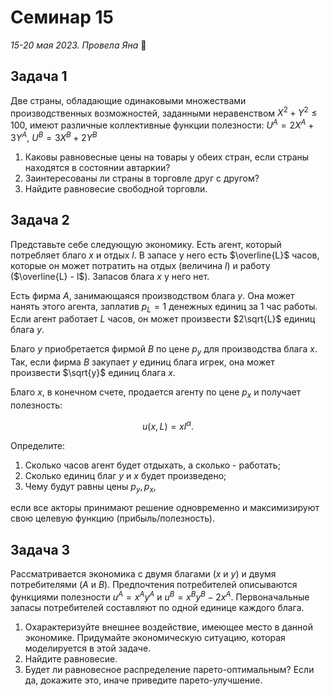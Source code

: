 # Семинар 15

*15-20 мая 2023. Провела Яна* 🐸

## Задача 1
 
Две страны, обладающие одинаковыми множествами производственных возможностей, заданными неравенством $X^2 + Y^2 \leqslant 100$, имеют различные коллективные функции полезности: $U^A = 2X^A +3Y^A$, $U^B = 3X^B +2Y^B$

1. Каковы равновесные цены на товары у обеих стран, если страны находятся в состоянии автаркии?
2. Заинтересованы ли страны в торговле друг с другом? 
3. Найдите равновесие свободной торговли.

## Задача 2

Представьте себе следующую экономику. Есть агент, который потребляет благо $x$ и отдых $l$. В запасе у него есть $\overline{L}$ часов, которые он может потратить на отдых (величина $l$) и работу ($\overline{L} - l$). Запасов блага $x$ у него нет.

Есть фирма $A$, занимающаяся производством блага $y$. Она может нанять этого агента, заплатив $p_L=1$ денежных единиц за 1 час работы. Если агент работает $L$ часов, он может произвести $2\sqrt{L}$ единиц блага $y$.

Благо $y$ приобретается фирмой $B$ по цене $p_y$ для производства блага $x$. Так, если фирма $B$ закупает $y$ единиц блага игрек, она может произвести $\sqrt{y}$ единиц блага $x$.

Благо $x$, в конечном счете, продается агенту по цене $p_x$ и получает полезность:

$$
u(x, L) = xl^{\alpha}.
$$

Определите:

1. Сколько часов агент будет отдыхать, а сколько - работать;
2. Сколько единиц благ $y$ и $x$ будет произведено;
3. Чему будут равны цены $p_y, p_x$,

если все акторы принимают решение одновременно и максимизируют свою целевую функцию (прибыль/полезность).

## Задача 3

Рассматривается экономика с двумя благами ($x$ и $y$) и двумя потребителями ($A$ и $B$). Предпочтения потребителей описываются функциями полезности $u^A = x^Ay^A$ и $u^B = x^By^B - 2x^A$. Первоначальные запасы потребителей составляют по одной единице каждого блага.

1. Охарактеризуйте внешнее воздействие, имеющее место в данной экономике. Придумайте экономическую ситуацию, которая моделируется в этой задаче.
2. Найдите равновесие.
3. Будет ли равновесное распределение парето-оптимальным? Если да, докажите это, иначе приведите парето-улучшение.

<!-- В некоторой экономике есть два агента, $A$ и $B$, полезности которых равны соответственно:

$$
u_1(x_1, g) = x_1 + a_1 \ln g, \quad u_2(x_2, g) = x_2 + a_2 \ln g, \quad a_1>a_2>0,
$$

где благо $g$ можно интерпретировать как *общественное благо*.

Агенты не имеют запасов. В экономике существует общественный планировщик, который закупает блага $x$ и $g$ по цене 1 за каждое. Всего планировщик имеет 1 денежную единицу. Планировщик максимизирует общественное благосостояние, которое определяется как сумма полезностей агентов.

1. Найдите решение задачи планировщика.
2. Будет ли найденное распределение Парето оптимальным? Приведите интуицию.
3. Покажите аналитически, что найденное распределение является Парето оптимальным. Есть ли другие Парето-оптимальные распределения?
4. Предположим теперь, что это агенты дают планировщику деньги, решение о распределении которых принимает последний. Пусть запасы агентов равны $y_1+y_2=1$, где $y_1, y_2$ - запасы первого и второго агентов соответственно. Агенты передают государству $t_i\leqslant y_i$ денежных единиц ($i\in \{1, 2\}$; каждый из трансфертов определяется планировщиком), а остаток потребляют. Изменится ли теперь объем общественного блага? А общественное благосостояние? -->

<!-- ## Задача 3

Робинзон живет на необитаемом острове. Он потребляет лень ($l$) и кокосы ($c$), а его функция полезности имеет вид:

$$
u(l, c) = l + c.
$$

В запасе у него есть $\overline{L}$ часов на занятие ленью. Однако не все время он может лежать на солнышке. Вторая опция - работать и добывать кокосы (иначе кокосы ему не получить). Так, собирая кокосы $L$ часов, он может получить $2\sqrt{L}$ кокосов.

* Сколько кокосов соберет Робинзон?

Робинзон уснул под палящим солнцем и ему приснился сон: если заниматься спортом $a>0$ часов, а затем работать $L$ часов, можно производить $y=aL$ кокосов. При этом, из-за нагрузки и усталости, его удовольствие от потребления кокосов изменится, и полезность Робинзона станет равна

$$
u(l, c) = l+\sqrt{c}.
$$

* Станет ли Робинзон заниматься спортом?

Робинзону снова приснился сон (однако на этот раз он уснул в тени, потому голова его не нагрелась): если заниматься спортом $a>0$ часов, а затем работать $L$ часов, можно производить $y=L$ кокосов. При этом, из-за нагрузки и усталости, его удовольствие от потребления кокосов изменится, и полезность Робинзона станет равна

$$
u(l, c) = l+\sqrt{c}.
$$

* Станет ли Робинзон заниматься спортом? -->